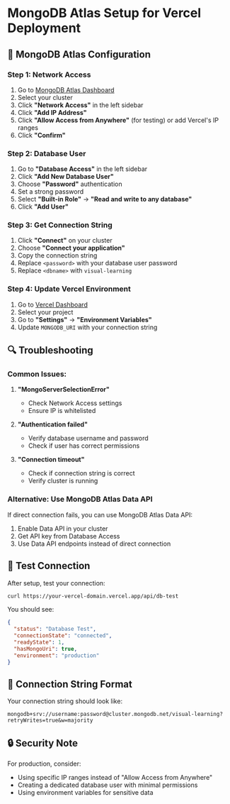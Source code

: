 # MongoDB Atlas Setup for Vercel Deployment

## 🔧 **MongoDB Atlas Configuration**

### **Step 1: Network Access**
1. Go to [MongoDB Atlas Dashboard](https://cloud.mongodb.com)
2. Select your cluster
3. Click **"Network Access"** in the left sidebar
4. Click **"Add IP Address"**
5. Click **"Allow Access from Anywhere"** (for testing) or add Vercel's IP ranges
6. Click **"Confirm"**

### **Step 2: Database User**
1. Go to **"Database Access"** in the left sidebar
2. Click **"Add New Database User"**
3. Choose **"Password"** authentication
4. Set a strong password
5. Select **"Built-in Role"** → **"Read and write to any database"**
6. Click **"Add User"**

### **Step 3: Get Connection String**
1. Click **"Connect"** on your cluster
2. Choose **"Connect your application"**
3. Copy the connection string
4. Replace `<password>` with your database user password
5. Replace `<dbname>` with `visual-learning`

### **Step 4: Update Vercel Environment**
1. Go to [Vercel Dashboard](https://vercel.com/dashboard)
2. Select your project
3. Go to **"Settings"** → **"Environment Variables"**
4. Update `MONGODB_URI` with your connection string

## 🔍 **Troubleshooting**

### **Common Issues:**

1. **"MongoServerSelectionError"**
   - Check Network Access settings
   - Ensure IP is whitelisted

2. **"Authentication failed"**
   - Verify database username and password
   - Check if user has correct permissions

3. **"Connection timeout"**
   - Check if connection string is correct
   - Verify cluster is running

### **Alternative: Use MongoDB Atlas Data API**

If direct connection fails, you can use MongoDB Atlas Data API:

1. Enable Data API in your cluster
2. Get API key from Database Access
3. Use Data API endpoints instead of direct connection

## 🚀 **Test Connection**

After setup, test your connection:

```bash
curl https://your-vercel-domain.vercel.app/api/db-test
```

You should see:
```json
{
  "status": "Database Test",
  "connectionState": "connected",
  "readyState": 1,
  "hasMongoUri": true,
  "environment": "production"
}
```

## 📝 **Connection String Format**

Your connection string should look like:
```
mongodb+srv://username:password@cluster.mongodb.net/visual-learning?retryWrites=true&w=majority
```

## 🔒 **Security Note**

For production, consider:
- Using specific IP ranges instead of "Allow Access from Anywhere"
- Creating a dedicated database user with minimal permissions
- Using environment variables for sensitive data 